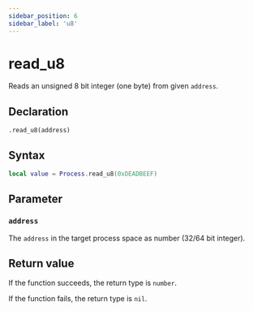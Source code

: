 ```yaml
---
sidebar_position: 6
sidebar_label: 'u8'
---
```


# read_u8

Reads an unsigned 8 bit integer (one byte) from given `address`.

## Declaration

`.read_u8(address)`

## Syntax

```lua
local value = Process.read_u8(0xDEADBEEF)
```

## Parameter

### `address`

The `address` in the target process space as number (32/64 bit integer).

## Return value

If the function succeeds, the return type is `number`.

If the function fails, the return type is `nil`.
